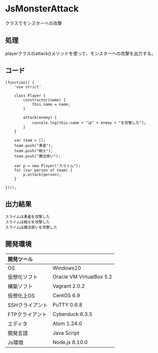 # JsMonsterAttack
クラスでモンスターへの攻撃

## 処理
playerクラスのattack()メソッドを使って、モンスターへの攻撃を出力する。

## コード
```
(function() {
    'use strict'

    class Player {
        constructor(name) {
            this.name = name;
        }

        attack(enemy) {
            console.log(this.name + "は" + enemy + "を攻撃した");
        }
    }

    var team = [];
    team.push("勇者");
    team.push("戦士");
    team.push("魔法使い");

    var p = new Player("スライム");
    for (var person of team) {
        p.attack(person);
    }

})();
```

## 出力結果  
```
スライムは勇者を攻撃した
スライムは戦士を攻撃した
スライムは魔法使いを攻撃した
```
  
## 開発環境
| 開発ツール |  |
|:-|:-|
| OS | Windows10 |
| 仮想化ソフト | Oracle VM VirtualBox 5.2 |
| 構築ソフト | Vagrant 2.0.2 |
| 仮想化上OS | CentOS 6.9 |
| SSHクライアント | PuTTY 0.6.8 |
| FTPクライアント | Cyberduck 6.3.5 |
| エディタ | Atom 1.24.0 |
| 開発言語 | Java Script |
| Js環境 | Node.js 8.10.0 |
